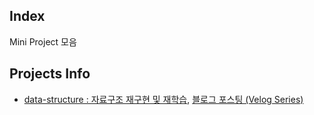 ## Index

Mini Project 모음

## Projects Info 

- [data-structure : 자료구조 재구현 및 재학습](https://github.com/rookedsysc/helloworld/tree/main/data-structure), [블로그 포스팅 (Velog Series)](https://velog.io/@rookedsysc/series/%EC%9E%90%EB%A3%8C%EA%B5%AC%EC%A1%B0)
